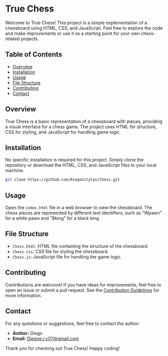 # True Chess

Welcome to True Chess! This project is a simple implementation of a chessboard using HTML, CSS, and JavaScript. Feel free to explore the code and make improvements or use it as a starting point for your own chess-related projects.

## Table of Contents

- [Overview](#overview)
- [Installation](#installation)
- [Usage](#usage)
- [File Structure](#file-structure)
- [Contributing](#contributing)
- [Contact](#contact)

## Overview

True Chess is a basic representation of a chessboard with pieces, providing a visual interface for a chess game. The project uses HTML for structure, CSS for styling, and JavaScript for handling game logic.

## Installation

No specific installation is required for this project. Simply clone the repository or download the HTML, CSS, and JavaScript files to your local machine.

```bash
git clone https://github.com/DiegoCstyles/Chess.git
```

## Usage

Open the `index.html` file in a web browser to view the chessboard. The chess pieces are represented by different text identifiers, such as "Wpawn" for a white pawn and "Bking" for a black king.

## File Structure

- `Chess.html`: HTML file containing the structure of the chessboard.
- `Chess.css`: CSS file for styling the chessboard.
- `Chess.js`: JavaScript file for handling the game logic.

## Contributing

Contributions are welcome! If you have ideas for improvements, feel free to open an issue or submit a pull request. See the [Contribution Guidelines](CONTRIBUTING.md) for more information.

## Contact

For any questions or suggestions, feel free to contact the author:

- **Author:** Diego
- **Email:** Diegoe.r.c07@gmail.com

Thank you for checking out True Chess! Happy coding!
